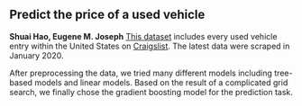 ## Predict the price of a used vehicle
**Shuai Hao, Eugene M. Joseph**
[This dataset](https://www.kaggle.com/austinreese/craigslist-carstrucks-data) includes every used vehicle entry within the United States on [Craigslist](https://www.craigslist.org/about/sites). The latest data were scraped in January 2020. 

After preprocessing the data, we tried many different models including tree-based models and linear models. Based on the result of a complicated grid search, we finally chose the gradient boosting model for the prediction task.